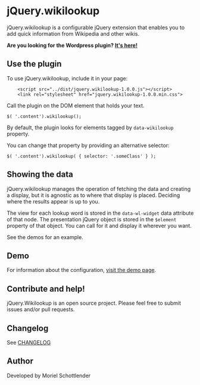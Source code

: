 # jQuery.wikilookup
jQuery.wikilookup is a configurable jQuery extension that enables you to add quick information from Wikipedia and other wikis.

**Are you looking for the Wordpress plugin? [It's here!](https://github.com/mooeypoo/wikilookup-wordpress)**

## Use the plugin
To use jQuery.wikilookup, include it in your page:
```
	<script src="../dist/jquery.wikilookup-1.0.0.js"></script>
	<link rel="stylesheet" href="jquery.wikilookup-1.0.0.min.css">
```
Call the plugin on the DOM element that holds your text.

```$( '.content').wikilookup();```

By default, the plugin looks for elements tagged by `data-wikilookup` property.

You can change that property by providing an alternative selector:

```$( '.content').wikilookup( { selector: '.someClass' } );```

## Showing the data

jQuery.wikilookup manages the operation of fetching the data and creating a display, but it is agnostic as to where that display is placed. Deciding where the results appear is up to you.

The view for each lookup word is stored in the `data-wl-widget` data attribute of that node. The presentation jQuery object is stored in the `$element` property of that object. You can call for it and display it wherever you want.

See the demos for an example.

## Demo
For information about the configuration, [visit the demo page](https://mooeypoo.github.io/jquery.wikilookup/).

## Contribute and help!
jQuery.Wikilookup is an open source project. Please feel free to submit issues and/or pull requests.

## Changelog
See [CHANGELOG](CHANGELOG.md)

## Author
Developed by Moriel Schottlender
